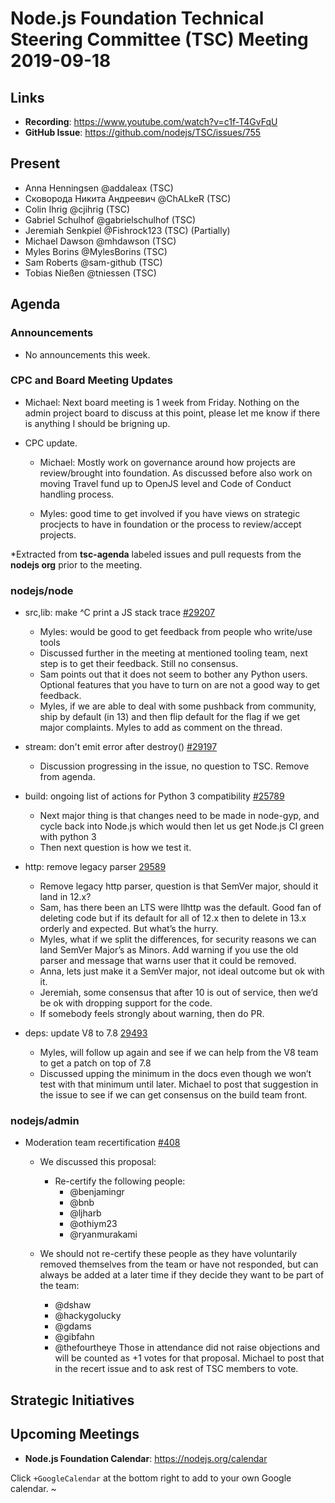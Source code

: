 # Node.js Foundation Technical Steering Committee (TSC) Meeting 2019-09-18

## Links

* **Recording**:  https://www.youtube.com/watch?v=c1f-T4GvFqU
* **GitHub Issue**: https://github.com/nodejs/TSC/issues/755

## Present

* Anna Henningsen @addaleax (TSC)
* Сковорода Никита Андреевич @ChALkeR (TSC)
* Colin Ihrig @cjihrig (TSC)
* Gabriel Schulhof @gabrielschulhof (TSC)
* Jeremiah Senkpiel @Fishrock123 (TSC) (Partially)
* Michael Dawson @mhdawson (TSC)
* Myles Borins @MylesBorins (TSC)
* Sam Roberts @sam-github (TSC)
* Tobias Nießen @tniessen (TSC)

## Agenda

### Announcements

* No announcements this week.

### CPC and Board Meeting Updates

  * Michael: Next board meeting is 1 week from Friday. Nothing on the admin project board to discuss
    at this point, please let me know if there is anything I should be brigning up.

  * CPC update.
    * Michael: Mostly work on governance around how projects are review/brought into foundation. As
      discussed before also work on moving Travel fund up to OpenJS level and Code of Conduct handling
      process.

    * Myles: good time to get involved if you have views on strategic procjects to have in foundation
      or the process to review/accept projects.

*Extracted from **tsc-agenda** labeled issues and pull requests from the **nodejs org** prior to the meeting.

### nodejs/node

* src,lib: make ^C print a JS stack trace [#29207](https://github.com/nodejs/node/pull/29207)
  * Myles: would be good to get feedback from people who write/use tools
  * Discussed further in the meeting at mentioned tooling team, next step is to get their
    feedback. Still no consensus.
  * Sam points out that it does not seem to bother any Python users. Optional features that
    you have to turn on are not a good way to get feedback.
  * Myles, if we are able to deal with some pushback from community, ship by default (in 13) and
    then flip default for the flag if we get major complaints.  Myles to add as comment on the
    thread.

* stream: don't emit error after destroy() [#29197](https://github.com/nodejs/node/pull/29197)
  * Discussion progressing in the issue, no question to TSC.  Remove from agenda.

* build: ongoing list of actions for Python 3 compatibility [#25789](https://github.com/nodejs/node/issues/25789)
  * Next major thing is that changes need to be made in node-gyp, and cycle back into Node.js
    which would then let us get Node.js CI green with python 3
  * Then next question is how we test it.

* http: remove legacy parser [29589](https://github.com/nodejs/node/pull/29589)
  * Remove legacy http parser, question is that SemVer major, should it land in 12.x?
  * Sam, has there been an LTS were llhttp was the default. Good fan of deleting code
    but if its default for all of 12.x then to delete in 13.x orderly and expected. But what’s the
    hurry.
  * Myles, what if we split the differences, for security reasons we can land SemVer Major’s as
    Minors.  Add warning if you use the old parser and message that warns user that it could
    be removed.
  * Anna, lets just make it a SemVer major, not ideal outcome but ok with it.
  * Jeremiah, some consensus that after 10 is out of service, then we’d be ok with dropping
    support for the code.
  * If somebody feels strongly about warning, then do PR.

* deps: update V8 to 7.8 [29493](https://github.com/nodejs/node/pull/29493#issuecomment-532259819)
  * Myles, will follow up again and see if we can help from the V8 team to get a patch on top of
    7.8
  * Discussed upping the minimum in the docs even though we won’t test with that minimum until
    later.  Michael to post that suggestion in the issue to see if we can get consensus on the
    build team front.

### nodejs/admin

* Moderation team recertification [#408](https://github.com/nodejs/admin/issues/408)
  * We discussed this proposal:

    * Re-certify the following people:
      * @benjamingr
      * @bnb
      * @ljharb
      * @othiym23
      * @ryanmurakami
  * We should not re-certify these people as they have voluntarily removed themselves from the team
    or have not responded, but can always be added at a later time if they decide they want to be
    part of the team:
      * @dshaw
      * @hackygolucky
      * @gdams
      * @gibfahn
      * @thefourtheye
Those in attendance did not raise objections and will be counted as +1 votes for that proposal.
Michael to post that in the recert issue and to ask rest of TSC members to vote.

## Strategic Initiatives

## Upcoming Meetings

* **Node.js Foundation Calendar**: https://nodejs.org/calendar

Click `+GoogleCalendar` at the bottom right to add to your own Google calendar.
~
